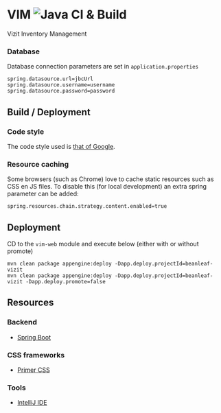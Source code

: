 # VIM ![Java CI & Build](https://github.com/mathiasbosman/vim/workflows/Java%20CI/badge.svg)
Vizit Inventory Management
### Database

Database connection parameters are set in `application.properties`
```properties
spring.datasource.url=jbcUrl
spring.datasource.username=username
spring.datasource.password=password
```

## Build / Deployment
### Code style
The code style used is [that of Google](https://github.com/google/styleguide).

### Resource caching
Some browsers (such as Chrome) love to cache static resources such as CSS en JS files.
To disable this (for local development) an extra spring parameter can be added:
```properties
spring.resources.chain.strategy.content.enabled=true
```

## Deployment
CD to the `vim-web` module and execute below (either with or without promote)
```
mvn clean package appengine:deploy -Dapp.deploy.projectId=beanleaf-vizit
mvn clean package appengine:deploy -Dapp.deploy.projectId=beanleaf-vizit -Dapp.deploy.promote=false
```

## Resources
### Backend
* [Spring Boot](https://spring.io/guides/gs/serving-web-content/)
### CSS frameworks
* [Primer CSS](https://primer.style/css)
### Tools
* [IntelliJ IDE](https://www.jetbrains.com/idea/)

